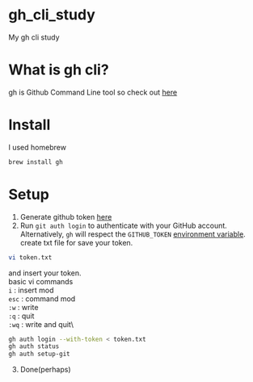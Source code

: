 # gh_cli_study

My gh cli study

# What is gh cli?
gh is Github Command Line tool so check out [here](https://cli.github.com/)

# Install
I used homebrew

```bash
brew install gh
```

# Setup

1. Generate github token [here](https://github.com/settings/tokens)
2. Run `git auth login` to authenticate with your GitHub account. Alternatively, `gh` will respect the `GITHUB_TOKEN` [environment variable](https://cli.github.com/manual/gh_help_environment).
create txt file for save your token.

```bash
vi token.txt
```

and insert your token.\
basic vi commands\
`i` : insert mod\
`esc` : command mod\
`:w` : write\
`:q` : quit\
`:wq` : write and quit\

```bash
gh auth login --with-token < token.txt
gh auth status
gh auth setup-git
```
3. Done(perhaps)

